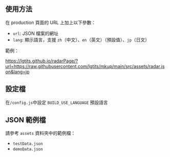 
## 使用方法

在 production 頁面的 URL 上加上以下參數：

- `url`: JSON 檔案的網址
- `lang`: 顯示語言，支援 `zh`（中文）、`en`（英文）（預設值）、`jp`（日文）

範例：

https://lgtits.github.io/radarPage/?url=https://raw.githubusercontent.com/lgtits/mkup/main/src/assets/radar.json&lang=jp

## 設定檔

在`/config.js`中設定 `BUILD_USE_LANGUAGE` 預設語言


## JSON 範例檔

請參考 `assets` 資料夾中的範例檔：

- `testData.json`
- `demoData.json`
